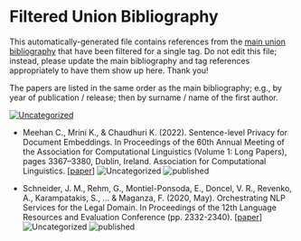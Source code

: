 # Filtered Union Bibliography

This automatically-generated file contains references from the [main union bibliography](index.md) that have been filtered for a single tag.  Do not edit this file; instead, please update the main bibliography and tag references appropriately to have them show up here.  Thank you!

The papers are listed in the same order as the main bibliography; e.g., by year of publication / release; then by surname / name of the first author.

<p>
</p>
  
[![Uncategorized](https://img.shields.io/badge/t-uncategorized-grey)](t-uncategorized.md)

* Meehan C., Mrini K., & Chaudhuri K. (2022). Sentence-level Privacy for Document Embeddings. In Proceedings of the 60th Annual Meeting of the Association for Computational Linguistics (Volume 1: Long Papers), pages 3367–3380, Dublin, Ireland. Association for Computational Linguistics.  [[paper](https://aclanthology.org/2022.acl-long.238.pdf)] ![Uncategorized](https://img.shields.io/badge/t-uncategorized-grey) ![published](https://img.shields.io/badge/type-published-lightgrey)

* Schneider, J. M., Rehm, G., Montiel-Ponsoda, E., Doncel, V. R., Revenko, A., Karampatakis, S., ... & Maganza, F. (2020, May). Orchestrating NLP Services for the Legal Domain. In Proceedings of the 12th Language Resources and Evaluation Conference (pp. 2332-2340). [[paper](https://aclanthology.org/2020.lrec-1.284)] ![Uncategorized](https://img.shields.io/badge/t-uncategorized-grey) ![published](https://img.shields.io/badge/type-published-lightgrey)

